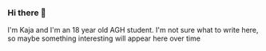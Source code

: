 ### Hi there 👋

I'm Kaja and I'm  an 18 year old AGH student. I'm not sure what to write here, so maybe something interesting will appear here over time 

